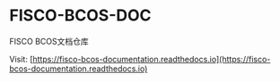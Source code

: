 # FISCO-BCOS-DOC

FISCO BCOS文档仓库

Visit: [https://fisco-bcos-documentation.readthedocs.io](https://fisco-bcos-documentation.readthedocs.io)